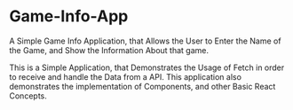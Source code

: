 # Game-Info-App
A Simple Game Info Application, that Allows the User to Enter the Name of the Game, and Show the Information About that game.

This is a Simple Application, that Demonstrates the Usage of Fetch in order to receive and handle the Data from a API.
This application also demonstrates the implementation of Components, and other Basic React Concepts.
